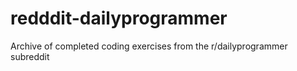 # redddit-dailyprogrammer
Archive of completed coding exercises from the r/dailyprogrammer subreddit
